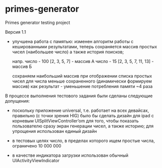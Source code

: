 # primes-generator
Primes generator testing  project 

Версия 1.1

-  улучшена работа с памятью: изменен алгоритм работы с кешированными результатами,
   теперь сохраняется массив простых чисел (наибольшее число) а также история поисков;

   напр. число - 100
   [2, 3, 5, 7] - массив А
   число - 15
   [2, 3, 5, 7, 11, 13] - массив Б

   сохраняем наибольший массив
   при отображении списка простых чисел для числа меньше сохраненного (динамически формируем массив)
   как результат - уменьшение потребления памяти ~4 раза


В процессе выполнения тестового задания были сделаны следующие допущения:

-  поскольку приложение universal, т.е. работает на всех девайсах, 
   правильно (с точки зрения HIG) было бы сделать дизайн для ipad с 
   корневым UISplitViewController’om для того, чтобы показать пользователю 
   сразу экран генерации чисел, а также историю; для упрощения использован единый дизайн

-  в тестовых целях число, в пределах которого ищем простые числа, ограничено 10 000 000

-  в качестве индикатора загрузки использован обычный UIActivityViewIndicator